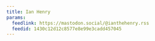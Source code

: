 ```yaml
---
title: Ian Henry
params:
  feedlink: https://mastodon.social/@ianthehenry.rss
  feedid: 1430c12d12c8577e8e99e3cadd457045
---
```

